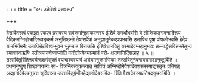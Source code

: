 +++
title = "०५ उतेशिषे प्रसवस्य"

+++

हेसवितस्त्वं एकइत् एकएव प्रसवस्य सर्वकर्मानुज्ञाकरणस्य ईशिषे समर्थोभवसि ये लौकिकङ्गमनादिरूपं वैदिकमग्निहोत्रादिरूपङ्कर्म अनुतिष्ठन्ते तेषांसर्वेषां अनुज्ञातुमेकएवप्रभवसि उतापिच पूषा पोषकोभवसि हेदेव यामभिर्गमनैः उतापिचेदंविश्वम्भुवनं भूतजातं विराजसि ईशिषेधारयितुं यस्मादेवम्महानुभावः तस्माद्धेसवितस्तेतुभ्यं श्यावाश्वऋषिः स्तोत्रमानशेव्याप्नोति करोतीत्येवमात्मानं परो- क्षतयानिर्दिशन्नाह ॥ ५ ॥तत्सवितुरितिनवर्चन्दशमंसूक्तं श्याबाश्वस्यार्षं अत्रेयमनुक्रमणिका-तत्सवितुर्नवगायत्रमाद्यानुष्टुबिति । प्रथमानुष्टुप् शिष्टागायत्र्यः सा- वित्रन्त्वित्युक्तत्वात् सावित्रं अग्निष्टोमेवैश्वदेवशस्त्रस्याद्यस्तृचः प्रतिपत् अद्यानोदेवेत्यनुचरः सूत्रितञ्च-तत्सवितुर्वृणीमहेद्यानोदेवसवित- रिति वैश्वदेवस्यप्रतिपदनुचराबिति ।